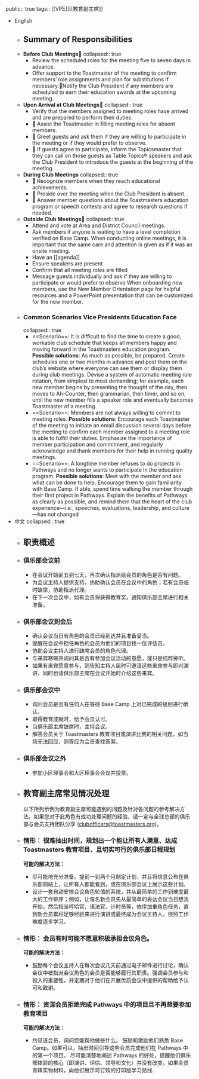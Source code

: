 public:: true
tags:: [[VPE]][[教育副主席]]

- English
	- ## Summary of Responsibilities
	- **Before Club Meetings**
	  collapsed:: true
		- Review the scheduled roles for the meeting five to seven days in advance.
		- Offer support to the Toastmaster of the meeting to confirm members’ role assignments and plan for substitutions if necessary.Notify the Club President if any members are scheduled to earn their education awards at the upcoming meeting.
	- **Upon Arrival at Club Meetings**
	  collapsed:: true
		- Verify that the members assigned to meeting roles have arrived and are prepared to perform their duties.
		-  Assist the Toastmaster in filling meeting roles for absent members.
		-  Greet guests and ask them if they are willing to participate in the meeting or if they would prefer to observe.
		-  If guests agree to participate, inform the Topicsmaster that they can call on those guests as Table Topics® speakers and ask the Club President to introduce the guests at the beginning of the meeting.
	- **During Club Meetings**
	  collapsed:: true
		-  Recognize members when they reach educational achievements.
		-  Preside over the meeting when the Club President is absent.
		-  Answer member questions about the Toastmasters education program or speech contests and agree to research  questions if needed.
	- **Outside Club Meetings**
	  collapsed:: true
		- Attend and vote at Area and District Council meetings.
		- Ask members if anyone is waiting to have a level completion verified on Base Camp. When conducting online meetings, it is important that the same care and attention is given as if it was an  onsite meeting.
		- Have an [[agenda]]
		- Ensure speakers are present
		- Confirm that all meeting roles are filled
		- Message guests individually and ask if they are willing to participate or would prefer to observe When onboarding new members, use the New Member Orientation page for helpful resources and a  PowerPoint presentation that can be customized for the new member.
	- ### Common Scenarios Vice Presidents Education Face
	  collapsed:: true
		- ==Scenario==: It is difficult to find the time to create a good, workable club schedule that keeps all 
		  members happy and moving forward in the Toastmasters education program.
		  **Possible solutions**: As much as possible, be prepared. Create schedules one or two months in advance and 
		  post them on the club’s website where everyone can see them or display them during club 
		  meetings.
		   Devise a system of automatic meeting role rotation, from simplest to most demanding; for 
		  example, each new member begins by presenting the thought of the day, then moves to 
		  Ah-Counter, then grammarian, then timer, and so on, until the new member fills a speaker 
		  role and eventually becomes Toastmaster of a meeting.
		- ==Scenario==: Members are not always willing to commit to meeting roles.
		  **Possible solutions**: Encourage each Toastmaster of the meeting to initiate an email discussion several days  before the meeting to confirm each member assigned to a meeting role is able to fulfill  their duties. Emphasize the importance of member participation and commitment, and  regularly acknowledge and thank members for their help in running quality meetings.
		- ==Scenario==: A longtime member refuses to do projects in Pathways and no longer wants to participate 
		  in the education program.
		  **Possible solutions**: Meet with the member and ask what can be done to help. Encourage them to gain  familiarity with Base Camp. If able, spend time walking the member through their first  project in Pathways. Explain the benefits of Pathways as clearly as possible, and remind  them that the heart of the club experience—i.e., speeches, evaluations, leadership, and  culture—has not changed
- 中文
  collapsed:: true
	- ## 职责概述
	- ### 俱乐部会议前
	  
	  *   在会议开始前五到七天，再次确认指派给会员的角色是否有问题。
	  *   为会议主持人提供支持，协助确认会员在会议中的角色；若有会员临时缺席，协助指派代理。
	  *   在下一次会议中，如有会员将获得教育奖，通知俱乐部主席进行相关准备。
	- ### 俱乐部会议到会后
	  
	  *   确认会议当日有角色的会员已经到达并且准备妥当。
	  *   提醒在会议中担任角色的会员为他们的项目找一位评估员。
	  *   协助会议主持人进行缺席会员的角色代理。
	  *   与来宾寒暄并询问其是否有参加会议活动的意愿，或只是纯粹旁听。
	  *   如果有来宾愿意参与，则告知主持人届时可邀请这些来宾参与即兴演讲，同时也请俱乐部主席在会议开始时介绍这些来宾。
	- ### 俱乐部会议中
	  
	  *   询问会员是否有任何人在等待 Base Camp 上对已完成的级别进行确认。
	  *   取得教育成就时，给予会员认可。
	  *   当俱乐部主席缺席时，主持会议。
	  *   解答会员关于 Toastmasters 教育项目或演讲比赛的相关问题，如当场无法回应，则答应为会员查找答案。
	- ### 俱乐部会议之外
	  
	  *   参加小区理事会和大区理事会会议并投票。
	- ## 教育副主席常见情况处理
	  
	  以下所列示例为教育副主席可能遇到的问题及针对各问题的参考解决方法。如果您对于此角色有成功处理问题的经验，请一定与全球总部的俱乐部与会员支持团队分享 (clubofficers@toastmasters.org)。
	- ### 情形： 很难抽出时间，规划出一个能让所有人满意、达成 Toastmasters 教育项目、且切实可行的俱乐部日程规划
	  
	  **可能的解决方法：** 
	  
	  *   尽可能地充分准备。提前一到两个月制定计划，并且将信息公布在俱乐部网站上，让所有人都能看到，或在俱乐部会议上展示这些计划。
	  *   设计一套自动安排会议角色轮值的系统，并从最简单的工作到难度最大的工作排序；例如，让每名新会员先从最简单的表达会议当日想法开始，然后指派哼哈官、语法官、计时员等，依序加重角色任务，直到新会员累积足够经验来进行演讲或最终成为会议主持人，依照工作难度逐步学习。
	- ### 情形： 会员有时可能不愿意积极承担会议角色。
	  
	  **可能的解决方法：**
	  
	  *   鼓励每个会议主持人在每次会议几天前通过电子邮件进行讨论，确认会议中被指派会议角色的会员是否能够履行其职责。强调会员参与和投入的重要性，并定期对于他们在开展优质会议中提供的帮助给予认可和致谢。
	- ### 情形： 资深会员拒绝完成 Pathways 中的项目且不再想要参加教育项目
	  
	  **可能的解决方法：**
	  
	  *   约见该会员，询问您能帮他做些什么。 鼓励和激励他们熟悉 Base Camp。如果可以，抽出时间引导这些会员完成他们在 Pathways 中的第一个项目。 尽可能清楚地阐述 Pathways 的好处，提醒他们俱乐部体验的核心（即演讲、评估、领导和文化）并没有改变。如果会员青睐实物材料，向他们展示可订购的打印版学习路线.